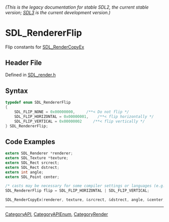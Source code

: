 ###### (This is the legacy documentation for stable SDL2, the current stable version; [SDL3](https://wiki.libsdl.org/SDL3/) is the current development version.)
# SDL_RendererFlip

Flip constants for [SDL_RenderCopyEx](SDL_RenderCopyEx)

## Header File

Defined in [SDL_render.h](https://github.com/libsdl-org/SDL/blob/SDL2/include/SDL_render.h)

## Syntax

```c
typedef enum SDL_RendererFlip
{
    SDL_FLIP_NONE = 0x00000000,     /**< Do not flip */
    SDL_FLIP_HORIZONTAL = 0x00000001,    /**< flip horizontally */
    SDL_FLIP_VERTICAL = 0x00000002     /**< flip vertically */
} SDL_RendererFlip;
```

## Code Examples

```c
extern SDL_Renderer *renderer;
extern SDL_Texture *texture;
extern SDL_Rect srcrect;
extern SDL_Rect dstrect;
extern int angle;
extern SDL_Point center;

/* casts may be necessary for some compiler settings or languages (e.g. C++) */
SDL_RendererFlip flip = SDL_FLIP_HORIZONTAL | SDL_FLIP_VERTICAL;

SDL_RenderCopyEx(renderer, texture, &srcrect, &dstrect, angle, &center, flip);
```

----
[CategoryAPI](CategoryAPI), [CategoryAPIEnum](CategoryAPIEnum), [CategoryRender](CategoryRender)

